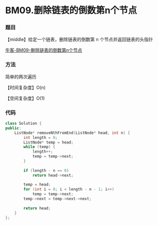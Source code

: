 # BM09.删除链表的倒数第n个节点

### 题目

【middle】给定一个链表，删除链表的倒数第 n 个节点并返回链表的头指针

[牛客-BM09-删除链表的倒数第n个节点](https://www.nowcoder.com/practice/f95dcdafbde44b22a6d741baf71653f6?tpId=295&tqId=727&ru=/exam/oj&qru=/ta/format-top101/question-ranking&sourceUrl=%2Fexam%2Foj%3Fpage%3D1%26tab%3D%25E7%25AE%2597%25E6%25B3%2595%25E7%25AF%2587%26topicId%3D295)

### 方法

简单的两次遍历

【时间复杂度】O(n)

【空间复杂度】O(1)

### 代码

```cpp
class Solution {
public:
    ListNode* removeNthFromEnd(ListNode* head, int n) {
        int length = 0;
        ListNode* temp = head;
        while (temp) {
            length++;
            temp = temp->next;
        }
        
        if (length - n == 0) 
            return head->next;
        
        temp = head;
        for (int i = 0; i < length - n - 1; i++)
            temp = temp->next;
        temp->next = temp->next->next;
        
        return head;
    }
};
```

